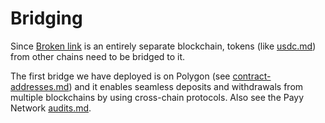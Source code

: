 # Bridging

Since [Broken link](broken-reference "mention") is an entirely separate blockchain, tokens (like [usdc.md](stablecoins/usdc.md "mention")) from other chains need to be bridged to it.

The first bridge we have deployed is on Polygon (see [contract-addresses.md](../support/contract-addresses.md "mention")) and it enables seamless deposits and withdrawals from multiple blockchains by using cross-chain protocols. Also see the Payy Network [audits.md](../support/audits.md "mention").
